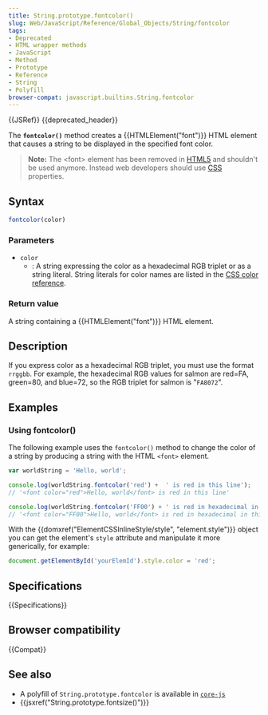 ```yaml
---
title: String.prototype.fontcolor()
slug: Web/JavaScript/Reference/Global_Objects/String/fontcolor
tags:
- Deprecated
- HTML wrapper methods
- JavaScript
- Method
- Prototype
- Reference
- String
- Polyfill
browser-compat: javascript.builtins.String.fontcolor
---
```

{{JSRef}} {{deprecated_header}}

The **`fontcolor()`** method creates a {{HTMLElement("font")}} HTML
element that causes a string to be displayed in the specified font color.

> **Note:** The \<font> element has been removed in
> [HTML5](/en-US/docs/Web/Guide/HTML/HTML5) and shouldn't be used anymore.
> Instead web developers should use [CSS](/en-US/docs/Web/CSS) properties.

## Syntax

```js
fontcolor(color)
```

### Parameters

*   `color`
    *   : A string expressing the color as a hexadecimal RGB triplet or as a string
        literal. String literals for color names are listed in the
        [CSS color reference](/en-US/docs/Web/CSS/color_value).

### Return value

A string containing a {{HTMLElement("font")}} HTML element.

## Description

If you express color as a hexadecimal RGB triplet, you must use the format
`rrggbb`. For example, the hexadecimal RGB values for salmon are red=FA,
green=80, and blue=72, so the RGB triplet for salmon is "`FA8072`".

## Examples

### Using fontcolor()

The following example uses the `fontcolor()` method to change the color of a
string by producing a string with the HTML `<font>` element.

```js
var worldString = 'Hello, world';

console.log(worldString.fontcolor('red') +  ' is red in this line');
// '<font color="red">Hello, world</font> is red in this line'

console.log(worldString.fontcolor('FF00') + ' is red in hexadecimal in this line');
// '<font color="FF00">Hello, world</font> is red in hexadecimal in this line'
```

With the
{{domxref("ElementCSSInlineStyle/style", "element.style")}}
object you can get the element's `style` attribute and manipulate it more
generically, for example:

```js
document.getElementById('yourElemId').style.color = 'red';
```

## Specifications

{{Specifications}}

## Browser compatibility

{{Compat}}

## See also

*   A polyfill of `String.prototype.fontcolor` is available in
    [`core-js`](https://github.com/zloirock/core-js#ecmascript-string-and-regexp)
*   {{jsxref("String.prototype.fontsize()")}}
